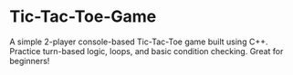 # Tic-Tac-Toe-Game
A simple 2-player console-based Tic-Tac-Toe game built using C++. Practice turn-based logic, loops, and basic condition checking. Great for beginners!
